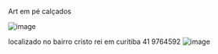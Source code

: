 Art em pé calçados

![image](https://user-images.githubusercontent.com/116300569/202542202-b5599e0c-9c96-433b-95ee-a71bfae7a366.png)

localizado no bairro cristo rei em curitiba 
41 9764592
![image](https://user-images.githubusercontent.com/116300569/202543605-579251d3-64b2-4790-8072-5552602d6792.png)
